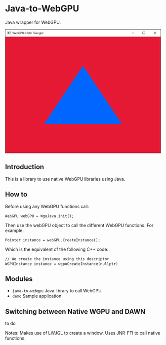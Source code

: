# Java-to-WebGPU

Java wrapper for WebGPU.


![screenshot.png](screenshot.png)

## Introduction

This is a library to use native WebGPU libraries using Java.

## How to

Before using any WebGPU functions call:

    WebGPU webGPU = WguJava.init();

Then use the webGPU object to call the different WebGPU functions. For example:

    Pointer instance = webGPU.CreateInstance();

Which is the equivalent of the following C++ code:

    // We create the instance using this descriptor
    WGPUInstance instance = wgpuCreateInstance(nullptr)


## Modules
- ```java-to-webgpu```  Java library to call WebGPU
- ```demo``` Sample application


## Switching between Native WGPU and DAWN
to do 

Notes:
Makes use of LWJGL to create a window.
Uses JNR-FFI to call native functions.